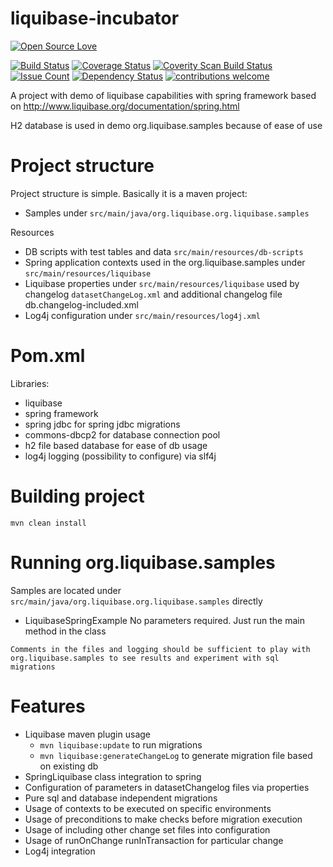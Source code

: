 # liquibase-incubator
[![Open Source Love](https://badges.frapsoft.com/os/v2/open-source.svg?v=103)](https://github.com/ellerbrock/open-source-badge/)    

[![Build Status](https://travis-ci.org/Iurii-Dziuban/liquibase-incubator.svg?branch=master)](https://travis-ci.org/Iurii-Dziuban/liquibase-incubator)
[![Coverage Status](https://coveralls.io/repos/github/Iurii-Dziuban/liquibase-incubator/badge.svg?branch=master)](https://coveralls.io/github/Iurii-Dziuban/liquibase-incubator?branch=master)
<a href="https://scan.coverity.com/projects/iurii-dziuban-liquibase-incubator">
  <img alt="Coverity Scan Build Status"
       src="https://scan.coverity.com/projects/9963/badge.svg"/>
</a>
[![Issue Count](https://codeclimate.com/github/Iurii-Dziuban/liquibase-incubator/badges/issue_count.svg)](https://codeclimate.com/github/Iurii-Dziuban/liquibase-incubator)
[![Dependency Status](https://www.versioneye.com/user/projects/57b8ae91fc18270041a9aa9c/badge.svg?style=flat-square)](https://www.versioneye.com/user/projects/57b8ae91fc18270041a9aa9c)
[![contributions welcome](https://img.shields.io/badge/contributions-welcome-brightgreen.svg?style=flat)](https://github.com/Iurii-Dziuban/liquibase-incubator/issues)

A project with demo of liquibase capabilities with spring framework based on http://www.liquibase.org/documentation/spring.html

H2 database is used in demo org.liquibase.samples because of ease of use

# Project structure
Project structure is simple. Basically it is a maven project:
- Samples under `src/main/java/org.liquibase.org.liquibase.samples`

Resources
- DB scripts with test tables and data `src/main/resources/db-scripts`
- Spring application contexts used in the org.liquibase.samples under `src/main/resources/liquibase`
- Liquibase properties under `src/main/resources/liquibase` used by changelog `datasetChangeLog.xml` and additional changelog file db.changelog-included.xml
- Log4j configuration under `src/main/resources/log4j.xml`

# Pom.xml
Libraries:
- liquibase
- spring framework
- spring jdbc for spring jdbc migrations
- commons-dbcp2 for database connection pool
- h2 file based database for ease of db usage
- log4j logging (possibility to configure) via slf4j

# Building project
`mvn clean install`

# Running org.liquibase.samples
Samples are located under `src/main/java/org.liquibase.org.liquibase.samples` directly

- LiquibaseSpringExample
No parameters required. Just run the main method in the class

`Comments in the files and logging should be sufficient to play with org.liquibase.samples to see results and experiment with sql migrations`

# Features
- Liquibase maven plugin usage
  - `mvn liquibase:update` to run migrations
  - `mvn liquibase:generateChangeLog` to generate migration file based on existing db
- SpringLiquibase class integration to spring
- Configuration of parameters in datasetChangelog files via properties
- Pure sql and database independent migrations
- Usage of contexts to be executed on specific environments
- Usage of preconditions to make checks before migration execution
- Usage of including other change set files into configuration
- Usage of runOnChange runInTransaction for particular change
- Log4j integration
